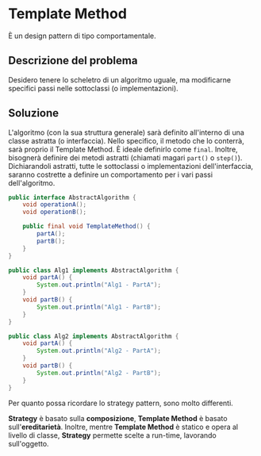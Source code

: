 # Template Method

È un design pattern di tipo comportamentale.

## Descrizione del problema
Desidero tenere lo scheletro di un algoritmo uguale, ma modificarne specifici passi nelle sottoclassi (o implementazioni).

## Soluzione
L'algoritmo (con la sua struttura generale) sarà definito all'interno di una classe astratta (o interfaccia). Nello specifico, il metodo che lo conterrà, sarà proprio il Template Method. È ideale definirlo come `final`. Inoltre, bisognerà definire dei metodi astratti (chiamati magari `part()` o `step()`). Dichiarandoli astratti, tutte le sottoclassi o implementazioni dell'interfaccia, saranno costrette a definire un comportamento per i vari passi dell'algoritmo.


```Java
public interface AbstractAlgorithm {
    void operationA();
    void operationB();

    public final void TemplateMethod() {
        partA();
        partB();
    }
}
```

```Java
public class Alg1 implements AbstractAlgorithm {
    void partA() {
        System.out.println("Alg1 - PartA");
    }
    void partB() {
        System.out.println("Alg1 - PartB");
    }
}
```
```Java
public class Alg2 implements AbstractAlgorithm {
    void partA() {
        System.out.println("Alg2 - PartA");
    }
    void partB() {
        System.out.println("Alg2 - PartB");
    }
}
```

Per quanto possa ricordare lo strategy pattern, sono molto differenti.


**Strategy** è basato sulla **composizione**, **Template Method** è basato sull'**ereditarietà**. Inoltre, mentre **Template Method** è statico e opera al livello di classe, **Strategy** permette scelte a run-time, lavorando sull'oggetto.